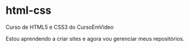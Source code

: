 # html-css
 Curso de HTML5 e CSS3 do CursoEmVideo

Estou aprendendo a criar sites e agora vou gerenciar meus repositórios. 